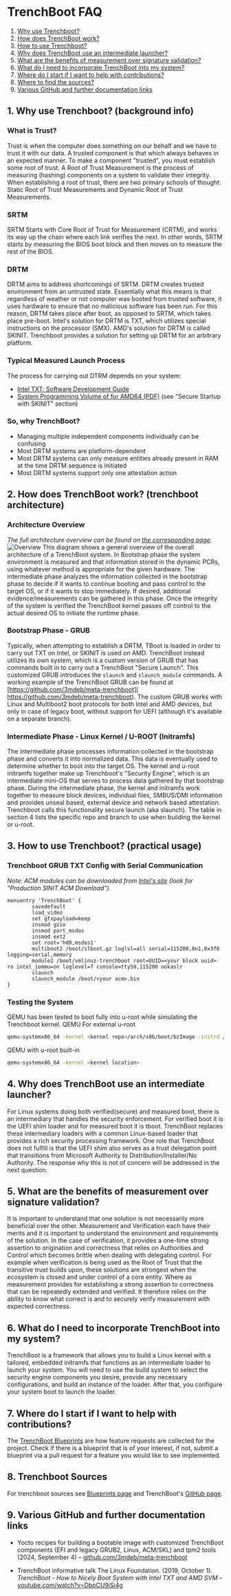 # TrenchBoot FAQ

1. [Why use Trenchboot?](#1-why-use-trenchboot-background-info)
2. [How does TrenchBoot work?](
    #2-how-does-trenchboot-work-trenchboot-architecture)
3. [How to use Trenchboot?](#3-how-to-use-trenchboot-practical-usage)
4. [Why does TrenchBoot use an intermediate launcher?](
    #4-why-does-trenchboot-use-an-intermediate-launcher)
5. [What are the benefits of measurement over signature validation?](
    #5-what-are-the-benefits-of-measurement-over-signature-validation)
6. [What do I need to incorporate TrenchBoot into my system?](
    #6-what-do-i-need-to-incorporate-trenchboot-into-my-system)
7. [Where do I start if I want to help with contributions?](
    #7-where-do-i-start-if-i-want-to-help-with-contributions)
8. [Where to find the sources?](#8-trenchboot-sources)
9. [Various GitHub and further documentation links](
    #9-various-github-and-further-documentation-links)

## 1. Why use Trenchboot? (background info)

### What is Trust?

Trust is when the computer does something on our behalf and we have to trust it
with our data. A trusted component is that which always behaves in an expected
manner.  To make a component "trusted", you must establish some root of trust.
A Root of Trust Measurement is the process of measuring (hashing) components on
a system to validate their integrity. When establishing a root of trust, there
are two primary schools of thought: Static Root of Trust Measurements and
Dynamic Root of Trust Measurements.

### SRTM

SRTM Starts with Core Root of Trust for Measurement (CRTM), and works its way
up the chain where each link verifies the next. In other words, SRTM starts by
measuring the BIOS boot block and then moves on to measure the rest of the BIOS.

### DRTM

DRTM aims to address shortcomings of SRTM. DRTM creates trusted environment from
an untrusted state. Essentially what this means is that regardless of weather
or not computer was booted from trusted software, it uses hardware to ensure
that no malicious software has been run. For this reason, DRTM takes place
after boot, as opposed to SRTM, which takes place pre-boot. Intel's solution
for DRTM is TXT, which utilizes special instructions on the processor (SMX).
AMD's solution for DRTM is called SKINIT. Trenchboot provides a solution for
setting up DRTM for an arbitrary platform.

### Typical Measured Launch Process

The process for carrying out DTRM depends on your system:

- [Intel TXT: Software Development Guide][txt-spec]
- [System Programming Volume of for AMD64 (PDF)][skinit-spec] (see
  "Secure Startup with SKINIT" section)

[txt-spec]: https://www.intel.com/content/www/us/en/content-details/315168/intel-trusted-execution-technology-intel-txt-software-development-guide.html
[skinit-spec]: https://www.amd.com/system/files/TechDocs/24593.pdf

### So, why TrenchBoot?

- Managing multiple independent components individually can be confusing
- Most DRTM systems are platform-dependent
- Most DRTM systems can only measure entities already present in RAM at the
    time DRTM sequence is initiated
- Most DRTM systems support only one attestation action

## 2. How does TrenchBoot work? (trenchboot architecture)

### Architecture Overview

*The full architecture overview can be found on
[the corresponding page](./theory/Architecture.md).*
![Overview](img/Architectural_Flow.png)
This diagram shows a general overview of the overall architecture of a
TrenchBoot system. In Bootstrap phase the system environment is measured and
that information stored in the dynamic PCRs, using whatever method is
appropriate for the given hardware. The intermediate phase analyzes the
information collected in the bootstrap phase to decide if it wants to continue
booting and pass control to the target OS, or if it wants to stop immediately.
If desired, additional evidence/measurements can be gathered in this phase. Once
 the integrity of the system is verified the TrenchBoot kernel passes off
 control to the actual desired OS to initiate the runtime phase.

### Bootstrap Phase - GRUB

Typically, when attempting to establish a DRTM, TBoot is loaded in order to
carry out TXT on Intel, or SKINIT is used on AMD. TrenchBoot instead utilizes
its own system, which is a custom version of GRUB that has commands built in to
carry out a TrenchBoot "Secure Launch". This customized GRUB introduces the
`slaunch` and `slaunch_module` commands. A working example of the TrenchBoot
GRUB can be found at
[https://github.com/3mdeb/meta-trenchboot](
    https://github.com/3mdeb/meta-trenchboot).
The custom GRUB works with Linux and Multiboot2 boot protocols for both Intel
and AMD devices, but only in case of legacy boot, without support for UEFI
(although it's available on a separate branch).

### Intermediate Phase - Linux Kernel / U-ROOT (Initramfs)

The intermediate phase processes information collected in the bootstrap phase
and converts it into normalized data. This data is eventually used to determine
whether to boot into the target OS. The kernel and u-root initramfs
together make up Trenchboot's "Security Engine", which is an intermediate
mini-OS that serves to process data gathered by that bootstrap phase. During the
intermediate phase, the kernel and initramfs work together to measure block
devices, individual files, SMBUS/DMI information and provides unseal based,
external device and network based attestation. Trenchboot calls this
functionality secure launch (aka slaunch). The table in section 4 lists the
specific repo and branch to use when building the kernel or u-root.

## 3. How to use Trenchboot? (practical usage)

### Trenchboot GRUB TXT Config with Serial Communication

*Note: ACM modules can be downloaded from [Intel's site][acm-download] (look for
"Production SINIT ACM Download").*

[acm-download]: https://www.intel.com/content/www/us/en/developer/articles/tool/intel-trusted-execution-technology.html

```text
menuentry 'TrenchBoot' {
        savedefault
        load_video
        set gfxpayload=keep
        insmod gzio
        insmod part_msdos
        insmod ext2
        set root='hd0,msdos1'
        multiboot2 /boot/slboot.gz loglvl=all serial=115200,8n1,0x3f8 logging=serial,memory
        module2 /boot/vmlinuz-trenchboot root=UUID=<your block uuid> ro intel_iommu=on loglevel=7 console=ttyS0,115200 nokaslr
        slaunch
        slaunch_module /boot/<your acm>.bin
}
```

### Testing the System

QEMU has been tested to boot fully into u-root while simulating the Trenchboot
kernel.
QEMU For external u-root

```bash
qemu-systemx86_64 -kernel <kernel repo>/arch/x86/boot/bzImage -initrd /tmp/initramfs.linux_amd64.cpio -append console=ttyS0,38400 -serial file:serial.out
```

QEMU with u-root built-in

```bash
qemu-systemx86_64 -kernel <kernel location>
```

## 4. Why does TrenchBoot use an intermediate launcher?

For Linux systems doing both verified(secure) and measured boot, there is an
intermediary that handles the security enforcement. For verified boot it is the
UEFI shim loader and for measured boot it is tboot. TrenchBoot replaces these
intermediary loaders with a common Linux-based loader that provides a rich
security processing framework. One role that TrenchBoot does not fulfill is
that the UEFI shim also serves as a trust delegation point that transitions
from Microsoft Authority to Distribution/Installer/No Authority. The response
why this is not of concern will be addressed in the next question.

## 5. What are the benefits of measurement over signature validation?

It is important to understand that one solution is not necessarily more
beneficial over the other. Measurement and Verification each have their merits
and it is important to understand the environment and requirements of the
solution. In the case of verification, it provides a one-time strong assertion
to origination and correctness that relies on Authorities and Control which
becomes brittle when dealing with delegating control. For example when
verification is being used as the Root of Trust that the transitive trust
builds upon, these solutions are strongest when the ecosystem is closed and
under control of a core entity. Where as measurement provides for establishing
a strong assertion to correctness that can be repeatedly extended and verified.
It therefore relies on the ability to know what correct is and to securely
verify measurement with expected correctness.

## 6. What do I need to incorporate TrenchBoot into my system?

TrenchBoot is a framework that allows you to build a Linux kernel with a
tailored, embedded initramfs that functions as an intermediate loader to launch
your system. You will need to use the build system to select the security
engine components you desire, provide any necessary configurations, and build
an instance of the loader. After that, you configure your system boot to launch
the loader.

## 7. Where do I start if I want to help with contributions?

The [TrenchBoot Blueprints](./blueprints/index.md)
are how feature requests are collected for the project. Check if there is a
blueprint that is of your interest, if not, submit a blueprint via a pull
request for a feature you would like to see implemented.

## 8. Trenchboot Sources

For trenchboot sources see [Blueprints page](./blueprints/index.md) and
TrenchBoot's [GitHub page](https://github.com/TrenchBoot).

## 9. Various GitHub and further documentation links

- Yocto recipes for building a bootable image with customized TrenchBoot
  components (EFI and legacy GRUB2, Linux, ACM/SKL) and tpm2 tools (2024,
  September 4) &ndash;
    [github.com/3mdeb/meta-trenchboot](https://github.com/3mdeb/meta-trenchboot)

- TrenchBoot informative talk
The Linux Foundation. (2019, October 1). *TrenchBoot - How to Nicely Boot System
with Intel TXT and AMD SVM* &ndash;
    [youtube.com/watch?v=DbpCU9iSi4g](
        https://www.youtube.com/watch?v=DbpCU9iSi4g)

